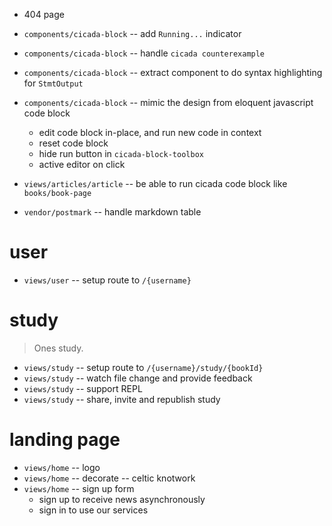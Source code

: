 - 404 page

- `components/cicada-block` -- add `Running...` indicator
- `components/cicada-block` -- handle `cicada counterexample`
- `components/cicada-block` -- extract component to do syntax highlighting for `StmtOutput`

- `components/cicada-block` -- mimic the design from eloquent javascript code block

  - edit code block in-place, and run new code in context
  - reset code block
  - hide run button in `cicada-block-toolbox`
  - active editor on click

- `views/articles/article` -- be able to run cicada code block like `books/book-page`

- `vendor/postmark` -- handle markdown table

# user

- `views/user` -- setup route to `/{username}`

# study

> Ones study.

- `views/study` -- setup route to `/{username}/study/{bookId}`
- `views/study` -- watch file change and provide feedback
- `views/study` -- support REPL
- `views/study` -- share, invite and republish study

# landing page

- `views/home` -- logo
- `views/home` -- decorate -- celtic knotwork
- `views/home` -- sign up form
  - sign up to receive news asynchronously
  - sign in to use our services

